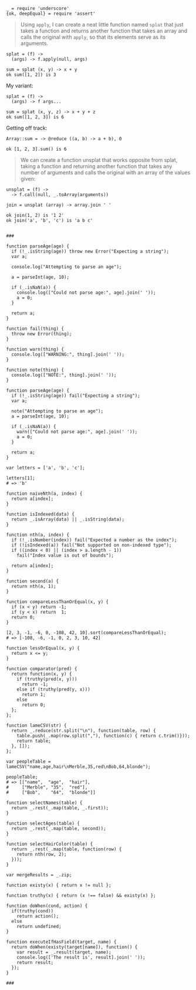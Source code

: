     _ = require 'underscore'
    {ok, deepEqual} = require 'assert'

> Using `apply`, I can create a neat little function named `splat` 
> that just takes a function and returns another function that takes 
> an array and calls the original with `apply`, so that its elements 
> serve as its arguments.

    splat = (f) ->
      (args) -> f.apply(null, args)

    sum = splat (x, y) -> x + y
    ok sum([1, 2]) is 3

My variant:
    
    splat = (f) ->
      (args) -> f args...

    sum = splat (x, y, z) -> x + y + z
    ok sum([1, 2, 3]) is 6

Getting off track:

    Array::sum = -> @reduce ((a, b) -> a + b), 0

    ok [1, 2, 3].sum() is 6


> We can create a function unsplat that works opposite from splat, taking a
> function and returning another function that takes any number of arguments and
> calls the original with an array of the values given:

    unsplat = (f) ->
      -> f.call(null, _.toArray(arguments))

    join = unsplat (array) -> array.join ' '

    ok join(1, 2) is '1 2'
    ok join('a', 'b', 'c') is 'a b c'


    ###

    function parseAge(age) {
      if (!_.isString(age)) throw new Error("Expecting a string");
      var a;

      console.log("Attempting to parse an age");

      a = parseInt(age, 10);

      if (_.isNaN(a)) {
        console.log(["Could not parse age:", age].join(' '));
        a = 0;
      }

      return a;
    }

    function fail(thing) {
      throw new Error(thing);
    }

    function warn(thing) {
      console.log(["WARNING:", thing].join(' '));
    }

    function note(thing) {
      console.log(["NOTE:", thing].join(' '));
    }

    function parseAge(age) {
      if (!_.isString(age)) fail("Expecting a string");
      var a;

      note("Attempting to parse an age");
      a = parseInt(age, 10);

      if (_.isNaN(a)) {
        warn(["Could not parse age:", age].join(' '));
        a = 0;
      }

      return a;
    }

    var letters = ['a', 'b', 'c'];

    letters[1];
    # => 'b'

    function naiveNth(a, index) {
      return a[index];
    }

    function isIndexed(data) {
      return _.isArray(data) || _.isString(data);
    }

    function nth(a, index) {
      if (!_.isNumber(index)) fail("Expected a number as the index");
      if (!isIndexed(a)) fail("Not supported on non-indexed type");
      if ((index < 0) || (index > a.length - 1))
        fail("Index value is out of bounds");

      return a[index];
    }

    function second(a) {
      return nth(a, 1);
    }

    function compareLessThanOrEqual(x, y) {
      if (x < y) return -1;
      if (y < x) return  1;
      return 0;
    }

    [2, 3, -1, -6, 0, -108, 42, 10].sort(compareLessThanOrEqual);
    # => [-108, -6, -1, 0, 2, 3, 10, 42]

    function lessOrEqual(x, y) {
      return x <= y;
    }

    function comparator(pred) {
      return function(x, y) {
        if (truthy(pred(x, y)))
          return -1;
        else if (truthy(pred(y, x)))
          return 1;
        else
          return 0;
      };
    };

    function lameCSV(str) {
      return _.reduce(str.split("\n"), function(table, row) {
        table.push(_.map(row.split(","), function(c) { return c.trim()}));
        return table;
      }, []);
    };

    var peopleTable = lameCSV("name,age,hair\nMerble,35,red\nBob,64,blonde");

    peopleTable;
    # => [["name",  "age",  "hair"],
    #     ["Merble", "35",  "red"],
    #     ["Bob",    "64",  "blonde"]]

    function selectNames(table) {
      return _.rest(_.map(table, _.first));
    }

    function selectAges(table) {
      return _.rest(_.map(table, second));
    }

    function selectHairColor(table) {
      return _.rest(_.map(table, function(row) {
        return nth(row, 2);
      }));
    }

    var mergeResults = _.zip;

    function existy(x) { return x != null };

    function truthy(x) { return (x !== false) && existy(x) };

    function doWhen(cond, action) {
      if(truthy(cond))
        return action();
      else
        return undefined;
    }

    function executeIfHasField(target, name) {
      return doWhen(existy(target[name]), function() {
        var result = _.result(target, name);
        console.log(['The result is', result].join(' '));
        return result;
      });
    }

    ###

